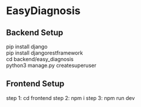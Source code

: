 # EasyDiagnosis

## Backend Setup
pip install django  
pip install djangorestframework  
cd backend/easy_diagnosis  
python3 manage.py createsuperuser    

## Frontend Setup
step 1: cd frontend
step 2: npm i
step 3: npm run dev

